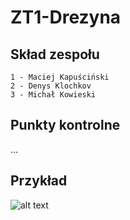 # ZT1-Drezyna
## Skład zespołu
    1 - Maciej Kapuściński
    2 - Denys Klochkov
    3 - Michał Kowieski
    
## Punkty kontrolne
    
...


## Przykład

   ![alt text](http://galeranew.ii.pw.edu.pl:8100/GKOM.19Z/ZT1-Drezyna/blob/be9fc34e0f795bfcc68729d7cb2779de0132a0e8/Example/drezyna.JPG "Drezyna")